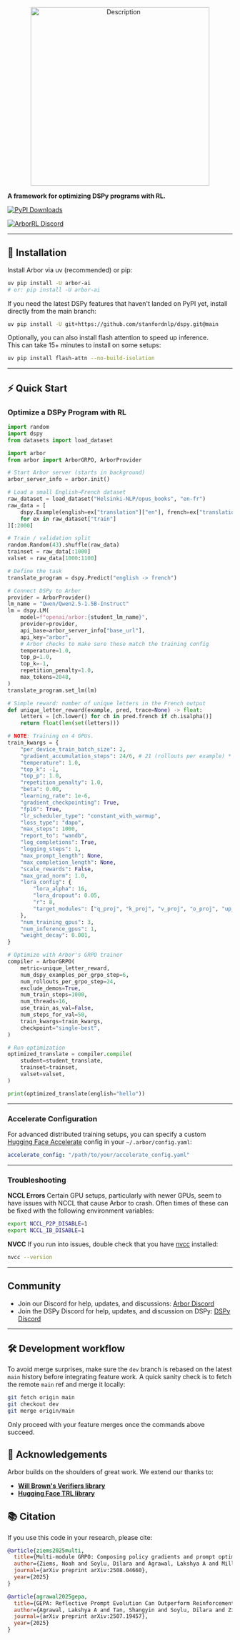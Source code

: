 <p align="center">
  <img src="https://github.com/user-attachments/assets/ed0dd782-65fa-48b5-a762-b343b183be09" alt="Description" width="400"/>
</p>

**A framework for optimizing DSPy programs with RL.**

[![PyPI Downloads](https://static.pepy.tech/badge/arbor-ai/month)](https://pepy.tech/projects/arbor-ai)

[![ArborRL Discord](https://img.shields.io/badge/Discord-Join-5865F2?logo=discord&logoColor=white)](https://discord.gg/EuU47wKsBS)

---

## 🚀 Installation

Install Arbor via uv (recommended) or pip:

```bash
uv pip install -U arbor-ai
# or: pip install -U arbor-ai
```

If you need the latest DSPy features that haven't landed on PyPI yet, install directly from the main branch:

```bash
uv pip install -U git+https://github.com/stanfordnlp/dspy.git@main
```

Optionally, you can also install flash attention to speed up inference. <br/>
This can take 15+ minutes to install on some setups:

```bash
uv pip install flash-attn --no-build-isolation
```

---

## ⚡ Quick Start

### Optimize a DSPy Program with RL

```python
import random
import dspy
from datasets import load_dataset

import arbor
from arbor import ArborGRPO, ArborProvider

# Start Arbor server (starts in background)
arbor_server_info = arbor.init()

# Load a small English→French dataset
raw_dataset = load_dataset("Helsinki-NLP/opus_books", "en-fr")
raw_data = [
    dspy.Example(english=ex["translation"]["en"], french=ex["translation"]["fr"]).with_inputs("english")
    for ex in raw_dataset["train"]
][:2000]

# Train / validation split
random.Random(43).shuffle(raw_data)
trainset = raw_data[:1000]
valset = raw_data[1000:1100]

# Define the task
translate_program = dspy.Predict("english -> french")

# Connect DSPy to Arbor
provider = ArborProvider()
lm_name = "Qwen/Qwen2.5-1.5B-Instruct"
lm = dspy.LM(
    model=f"openai/arbor:{student_lm_name}",
    provider=provider,
    api_base=arbor_server_info["base_url"],
    api_key="arbor",
    # Arbor checks to make sure these match the training config
    temperature=1.0,
    top_p=1.0,
    top_k=-1,
    repetition_penalty=1.0,
    max_tokens=2048,
)
translate_program.set_lm(lm)

# Simple reward: number of unique letters in the French output
def unique_letter_reward(example, pred, trace=None) -> float:
    letters = [ch.lower() for ch in pred.french if ch.isalpha()]
    return float(len(set(letters)))

# NOTE: Training on 4 GPUs.
train_kwargs = {
    "per_device_train_batch_size": 2,
    "gradient_accumulation_steps": 24/6, # 21 (rollouts per example) * 6 (num dspy examples per grpo step) / 6 (gpus * per device batch size)
    "temperature": 1.0,
    "top_k": -1,
    "top_p": 1.0,
    "repetition_penalty": 1.0,
    "beta": 0.00,
    "learning_rate": 1e-6,
    "gradient_checkpointing": True,
    "fp16": True,
    "lr_scheduler_type": "constant_with_warmup",
    "loss_type": "dapo",
    "max_steps": 1000,
    "report_to": "wandb",
    "log_completions": True,
    "logging_steps": 1,
    "max_prompt_length": None,
    "max_completion_length": None,
    "scale_rewards": False,
    "max_grad_norm": 1.0,
    "lora_config": {
        "lora_alpha": 16,
        "lora_dropout": 0.05,
        "r": 8,
        "target_modules": ["q_proj", "k_proj", "v_proj", "o_proj", "up_proj", "down_proj", "gate_proj"],
    },
    "num_training_gpus": 3,
    "num_inference_gpus": 1,
    "weight_decay": 0.001,
}

# Optimize with Arbor's GRPO trainer
compiler = ArborGRPO(
    metric=unique_letter_reward,
    num_dspy_examples_per_grpo_step=6,
    num_rollouts_per_grpo_step=24,
    exclude_demos=True,
    num_train_steps=1000,
    num_threads=16,
    use_train_as_val=False,
    num_steps_for_val=50,
    train_kwargs=train_kwargs,
    checkpoint="single-best",
)

# Run optimization
optimized_translate = compiler.compile(
    student=student_translate,
    trainset=trainset,
    valset=valset,
)

print(optimized_translate(english="hello"))
```
---

### Accelerate Configuration

For advanced distributed training setups, you can specify a custom [Hugging Face Accelerate](https://huggingface.co/docs/accelerate/) config in your `~/.arbor/config.yaml`:

```yaml
accelerate_config: "/path/to/your/accelerate_config.yaml"
```

---

### Troubleshooting

**NCCL Errors**
Certain GPU setups, particularly with newer GPUs, seem to have issues with NCCL that cause Arbor to crash. Often times of these can be fixed with the following environment variables:

```bash
export NCCL_P2P_DISABLE=1
export NCCL_IB_DISABLE=1
```

**NVCC**
If you run into issues, double check that you have [nvcc](https://docs.nvidia.com/cuda/cuda-compiler-driver-nvcc/) installed:

```bash
nvcc --version
```

---

## Community

- Join our Discord for help, updates, and discussions: [Arbor Discord](https://discord.gg/EuU47wKsBS)
- Join the DSPy Discord for help, updates, and discussion on DSPy: [DSPy Discord](https://discord.gg/ZAEGgxjPUe)

---

## 🛠️ Development workflow

To avoid merge surprises, make sure the `dev` branch is rebased on the
latest `main` history before integrating feature work. A quick sanity
check is to fetch the remote `main` ref and merge it locally:

```bash
git fetch origin main
git checkout dev
git merge origin/main
```

Only proceed with your feature merges once the commands above succeed.

## 🙏 Acknowledgements

Arbor builds on the shoulders of great work. We extend our thanks to:

- **[Will Brown's Verifiers library](https://github.com/willccbb/verifiers)**
- **[Hugging Face TRL library](https://github.com/huggingface/trl)**

## 📚 Citation

If you use this code in your research, please cite:

```bibtex
@article{ziems2025multi,
  title={Multi-module GRPO: Composing policy gradients and prompt optimization for language model programs},
  author={Ziems, Noah and Soylu, Dilara and Agrawal, Lakshya A and Miller, Isaac and Lai, Liheng and Qian, Chen and Song, Kaiqiang and Jiang, Meng and Klein, Dan and Zaharia, Matei and others},
  journal={arXiv preprint arXiv:2508.04660},
  year={2025}
}
```

```bibtex
@article{agrawal2025gepa,
  title={GEPA: Reflective Prompt Evolution Can Outperform Reinforcement Learning},
  author={Agrawal, Lakshya A and Tan, Shangyin and Soylu, Dilara and Ziems, Noah and Khare, Rishi and Opsahl-Ong, Krista and Singhvi, Arnav and Shandilya, Herumb and Ryan, Michael J and Jiang, Meng and others},
  journal={arXiv preprint arXiv:2507.19457},
  year={2025}
}
```
